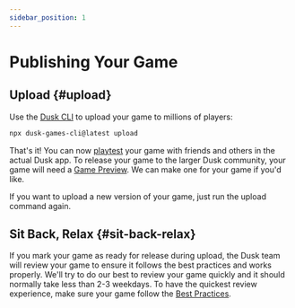 ```yaml
---
sidebar_position: 1
---
```


# Publishing Your Game

## Upload {#upload}

Use the [Dusk CLI](publishing/cli.md) to upload your game to millions of players:

```bash
npx dusk-games-cli@latest upload
```

That's it! You can now [playtest](../playtesting/testing-in-app) your game with friends and others in the actual Dusk app. To release your game to the larger Dusk community, your game will need a [Game Preview](publishing/game-preview.md). We can make one for your game if you'd like.

If you want to upload a new version of your game, just run the upload command again.

## Sit Back, Relax {#sit-back-relax}

If you mark your game as ready for release during upload, the Dusk team will review your game to ensure it follows the best practices and works properly. We'll try to do our best to review your game quickly and it should normally take less than 2-3 weekdays. To have the quickest review experience, make sure your game follow the [Best Practices](playtesting/best-practices.md).